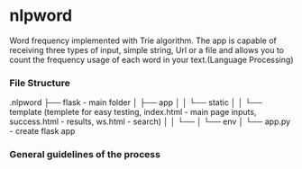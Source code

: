 # nlpword

Word frequency implemented with Trie algorithm.
The app is capable of receiving three types of input, simple string, Url or a file 
and allows you to count the frequency usage of each word in your text.(Language Processing)

### File Structure
.nlpword
├── flask - main folder
│   ├── app
│   │    └── static
│   │        └── template (templete for easy testing, index.html - main page inputs, success.html - results, ws.html - search)
│   │        └──
│   └── env
│   └── app.py - create flask app

### General guidelines of the process 

